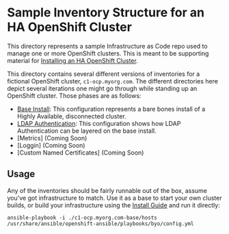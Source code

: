 # Sample Inventory Structure for an HA OpenShift Cluster

This directory represents a sample Infrastructure as Code repo used to manage one or more OpenShift clusters. This is meant to be supporting material for [Installing an HA OpenShift Cluster](http://playbooks-rhtconsulting.rhcloud.com/playbooks/installation/).

This directory contains several different versions of inventories for a fictional OpenShift cluster, `c1-ocp.myorg.com`. The different directories here depict several iterations one might go through while standing up an OpenShift cluster. Those phases are as follows:

* [Base Install](./c1-ocp.myorg.com-base): This configuration represents a bare bones install of a Highly Available, disconnected cluster.
* [LDAP Authentication](./c1-ocp.myorg.com-ldap): This configuration shows how LDAP Authentication can be layered on the base install.
* [Metrics] (Coming Soon)
* [Loggin] (Coming Soon)
* [Custom Named Certificates] (Coming Soon)

## Usage

Any of the inventories should be fairly runnable out of the box, assume you've got infrastructure to match. Use it as a base to start your own cluster builds, or build your infrastructure using the [Install Guide](http://playbooks-rhtconsulting.rhcloud.com/playbooks/installation/) and run it directly:

```
ansible-playbook -i ./c1-ocp.myorg.com-base/hosts /usr/share/ansible/openshift-ansible/playbooks/byo/config.yml
```
